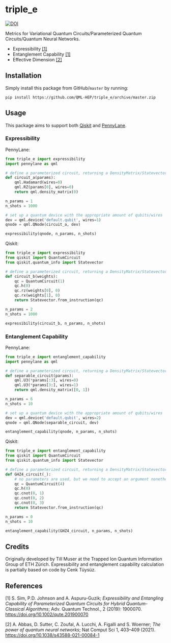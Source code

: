 # triple_e

[![DOI](https://zenodo.org/badge/{github_id}.svg)](https://zenodo.org/badge/latestdoi/{455096142})

Metrics for Variational Quantum Circuits/Parameterized Quantum Circuits/Quantum Neural Networks.
- Expressibility [[1]](#1)
- Entanglement Capability [[1]](#1)
- Effective Dimension [[2]](#2)

## Installation

Simply install this package from GitHub/`master` by running:

```pip install https://github.com/QML-HEP/triple_e/archive/master.zip```

## Usage
This package aims to support both [Qiskit](https://qiskit.org/) and [PennyLane](https://pennylane.ai/).

### Expressibility
PennyLane:

```python
from triple_e import expressibility
import pennylane as qml

# define a parameterized circuit, returning a DensityMatrix/Statevector
def circuit_a(params):
    qml.Hadamard(wires=0)
    qml.RZ(params[0], wires=0)
    return qml.density_matrix(0)

n_params = 1
n_shots = 1000

# set up a quantum device with the appropriate amount of qubits/wires
dev = qml.device('default.qubit', wires=1)
qnode = qml.QNode(circuit_a, dev)

expressibility(qnode, n_params, n_shots)
```

Qiskit:

```python
from triple_e import expressibility
from qiskit import QuantumCircuit
from qiskit.quantum_info import Statevector

# define a parameterized circuit, returning a DensityMatrix/Statevector
def circuit_b(weights):
    qc = QuantumCircuit(1)
    qc.h(0)
    qc.rz(weights[0], 0)
    qc.rx(weights[1], 0)
    return Statevector.from_instruction(qc)

n_params = 2
n_shots = 1000

expressibility(circuit_b, n_params, n_shots)
```

### Entanglement Capability
PennyLane:

```python
from triple_e import entanglement_capability
import pennylane as qml

# define a parameterized circuit, returning a DensityMatrix/Statevector
def separable_circuit(params):
    qml.U3(*params[:3], wires=0)
    qml.U3(*params[3:], wires=1)
    return qml.density_matrix([0, 1])

n_params = 6
n_shots = 10

# set up a quantum device with the appropriate amount of qubits/wires
dev = qml.device('default.qubit', wires=2)
qnode = qml.QNode(separable_circuit, dev)

entanglement_capability(qnode, n_params, n_shots)
```

Qiskit:

```python
from triple_e import entanglement_capability
from qiskit import QuantumCircuit
from qiskit.quantum_info import Statevector

# define a parameterized circuit, returning a DensityMatrix/Statevector
def GHZ4_circuit(_):
    # no parameters are used, but we need to accept an argument nonetheless
    qc = QuantumCircuit(4)
    qc.h(0)
    qc.cnot(0, 1)
    qc.cnot(0, 2)
    qc.cnot(0, 3)
    return Statevector.from_instruction(qc)

n_params = 0
n_shots = 10

entanglement_capability(GHZ4_circuit, n_params, n_shots)
```

## Credits
Originally developed by Till Muser at the Trapped Ion Quantum Information Group of ETH Zürich. Expressibility and entanglement capability calculation is partially based on code by Cenk Tüysüz.


## References
<a id="1">[1]</a> 
S. Sim, P.D. Johnson and A. Aspuru-Guzik;
*Expressibility and Entangling Capability of Parameterized Quantum Circuits for Hybrid Quantum-Classical Algorithms*;
Adv. Quantum Technol., 2 (2019): 1900070. https://doi.org/10.1002/qute.201900070

<a id="2">[2]</a> 
A. Abbas, D. Sutter, C. Zoufal, A. Lucchi, A. Figalli and S. Woerner;
*The power of quantum neural networks*;
Nat Comput Sci 1, 403–409 (2021). https://doi.org/10.1038/s43588-021-00084-1
